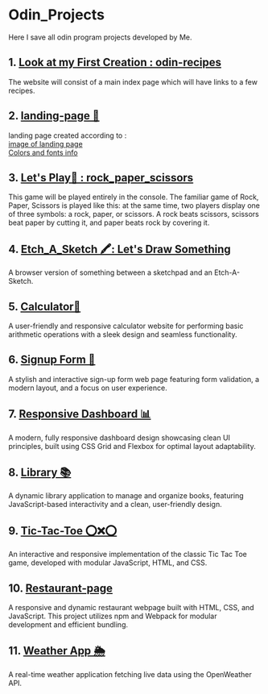# Odin_Projects
Here I save all odin program projects developed by Me.  

## 1. [Look at my First Creation  : odin-recipes](https://iamflame03.github.io/Odin_Projects/odin-recipes/index.html)
The website will consist of a main index page which will have links to a few recipes. 

## 2. [landing-page 📄](https://iamflame03.github.io/Odin_Projects/landing-page/index.html)
landing page created according to : <br>
[image of landing page](https://cdn.statically.io/gh/TheOdinProject/curriculum/81a5d553f4073e593d23a6ab00d50eef8620796d/foundations/html_css/project/imgs/01.png
)
<br>
[Colors and fonts info](https://cdn.statically.io/gh/TheOdinProject/curriculum/81a5d553f4073e593d23a6ab00d50eef8620796d/foundations/html_css/project/imgs/02.png)

## 3. [ Let's Play🥇 : rock_paper_scissors](https://iamflame03.github.io/Odin_Projects/rock_paper_scissors/index.html)
This game will be played entirely in the console.
The familiar game of Rock, Paper, Scissors is played like this: at the same time, two players display one of three symbols: a rock, paper, or scissors. A rock beats scissors, scissors beat paper by cutting it, and paper beats rock by covering it.

## 4. [Etch_A_Sketch 🖍️: Let's Draw Something](https://iamflame03.github.io/Odin_Projects/etch-a-sketch/index.html)
A browser version of something between a sketchpad and an Etch-A-Sketch.

## 5. [Calculator🔢](https://iamflame03.github.io/Odin_Projects/calculator/index.html)
A user-friendly and responsive calculator website for performing basic arithmetic operations with a sleek design and seamless functionality.

## 6. [Signup Form 📝](https://iamflame03.github.io/Odin_Projects/signup-form/index.html)
A stylish and interactive sign-up form web page featuring form validation, a modern layout, and a focus on user experience.

## 7. [Responsive Dashboard 📊](https://iamflame03.github.io/Odin_Projects/dashboard/index.html) 
A modern, fully responsive dashboard design showcasing clean UI principles, built using CSS Grid and Flexbox for optimal layout adaptability. 

## 8. [Library 📚](https://iamflame03.github.io/Odin_Projects/library/index.html)
A dynamic library application to manage and organize books, featuring JavaScript-based interactivity and a clean, user-friendly design.

## 9. [Tic-Tac-Toe ⭕️❌⭕️](https://iamflame03.github.io/Odin_Projects/tic-tac-toe/index.html)
An interactive and responsive implementation of the classic Tic Tac Toe game, developed with modular JavaScript, HTML, and CSS.

## 10. [Restaurant-page](https://iamflame03.github.io/restaurant-site/)
A responsive and dynamic restaurant webpage built with HTML, CSS, and JavaScript. This project utilizes npm and Webpack for modular development and efficient bundling.

## 11. [Weather App 🌦️](https://iamflame03.github.io/Weather-App/)
A real-time weather application fetching live data using the OpenWeather API.